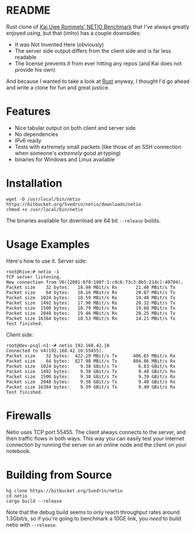# README #

Rust clone of [Kai Uwe Rommels' NETIO Benchmark](http://www.ars.de/ars/ars.nsf/docs/netio) that I've always greatly enjoyed using, but
that (imho) has a couple downsides:

*   It was Not Invented Here (obviously)
*   The server side output differs from the client side and is far less readable
*   The license prevents it from ever hitting any repos (and Kai does not provide his own)

And because I wanted to take a look at [Rust](rust-lang.org) anyway, I thought I'd go ahead and write a clone for fun and great justice.

# Features #

* Nice tabular output on both client and server side
* No dependencies
* IPv6 ready
* Tests with extremely small packets (like those of an SSH connection when someone's *extremely* good at typing)
* binaries for Windows and Linux available

# Installation #

```
wget -O /usr/local/bin/netio https://bitbucket.org/Svedrin/netio/downloads/netio
chmod +x /usr/local/bin/netio
```

The binaries available for download are 64 bit `--release` builds.

# Usage Examples #

Here's how to use it. Server side:

```
root@hive:# netio -1
TCP server listening.
New connection from V6([2001:6f8:108f:1:c0c6:73c3:8b5:214c]:40704).
Packet size    32 bytes:   18.40 MBit/s Rx       21.40 MBit/s Tx
Packet size    64 bytes:   18.16 MBit/s Rx       20.87 MBit/s Tx
Packet size  1024 bytes:   18.59 MBit/s Rx       19.48 MBit/s Tx
Packet size  1492 bytes:   17.90 MBit/s Rx       20.32 MBit/s Tx
Packet size  1500 bytes:   18.79 MBit/s Rx       19.68 MBit/s Tx
Packet size  2048 bytes:   19.46 MBit/s Rx       20.25 MBit/s Tx
Packet size 16384 bytes:   18.53 MBit/s Rx       14.21 MBit/s Tx
Test finished.
```

Client side:

```
root@dev-psql-n1:~# netio 192.168.42.10
Connected to V4(192.168.42.10:55455).
Packet size    32 bytes:  422.29 MBit/s Tx      406.65 MBit/s Rx
Packet size    64 bytes:  827.98 MBit/s Tx      804.86 MBit/s Rx
Packet size  1024 bytes:    9.38 GBit/s Tx        6.83 GBit/s Rx
Packet size  1492 bytes:    9.38 GBit/s Tx        9.40 GBit/s Rx
Packet size  1500 bytes:    9.38 GBit/s Tx        9.39 GBit/s Rx
Packet size  2048 bytes:    9.38 GBit/s Tx        9.40 GBit/s Rx
Packet size 16384 bytes:    9.39 GBit/s Tx        9.40 GBit/s Rx
Test finished.
```

# Firewalls #

Netio uses TCP port 55455. The client always connects to the server, and then traffic flows
in both ways. This way you can easily test your internet connection by running the server
on an online node and the client on your notebook.

# Building from Source #

```
hg clone https://bitbucket.org/Svedrin/netio
cd netio
cargo build --release
```

Note that the debug build seems to only reach throughput rates around 1.3Gbit/s, so if you're
going to benchmark a 10GE link, you *need* to build netio with `--release`.
